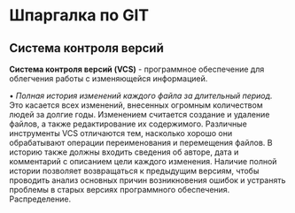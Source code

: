 # Шпаргалка по GIT

## Система контроля версий 

**Система контроля версий (VCS)** - программное обеспечение для облегчения работы с изменяющейся информацией.  

• *Полная история изменений каждого файла за длительный период.* Это касается всех изменений, внесенных огромным количеством людей за долгие годы. Изменением считается создание и удаление файлов, а также редактирование их содержимого. Различные инструменты VCS отличаются тем, насколько хорошо они обрабатывают операции переименования и перемещения файлов. В историю также должны входить сведения об авторе, дата и комментарий с описанием цели каждого изменения. Наличие полной истории позволяет возвращаться к предыдущим версиям, чтобы проводить анализ основных причин возникновения ошибок и устранять проблемы в старых версиях программного обеспечения. 
Распределение.
